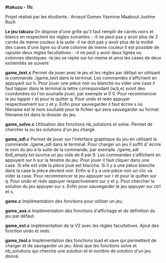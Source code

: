 **#takuzu - 11c**

Projet réalisé par les étudiants : 
Arnaud Gomes
Yasmine Maabout
Justine Ruch

**Le jeu takuzu**
On dispose d'une grille qu'il faut remplir de carrés noirs et blancs en respectent les règles suivantes :
    -il ne peut pas y avoir plus de 2 carrés de meme couleur à la suite
    -il ne doit pas y avoir plus de la moitié des cases d'une ligne ou d'une colonne de meme couleur
Il est possible de rajouter deux règles facultatives : 
    -il ne peut y avoir deux lignes ou colonnes identiques
    -le jeu se replie sur lui-meme et ainsi les cases de deux extrémités se suivent


**game_text.c**
Permet de jouer avec le jeu et les règles par défaut en utilisant la commande ./game_text dans le terminal.
Les commandes s'affichent en appuyant sur h.
Pour jouer une pièce noir ou blanche ou vider une case il faut tapper dans le terminal la lettre correspondant (w,b,e) suivit des coordonées où l'on souhaite jouer, par exemple w 0 0.
Pour recommencer le jeu tapper r et pour le quitter q.
Pour undo et redo appuyer respectivement sur z et y.
Enfin pour sauvegarder il faut écrire s <filename> où filename est le nom souhaité pour le fichier qui sera sauvegarder au format filename.txt dans le dossier du jeu. 

**game_solve.c**
Utilisation des fonctions nb_solutions et solve.
Permet de chercher la ou les solutions d'un jeu chargé.

**game_sdl.c**
Permet de jouer sur l'interface graphique du jeu en utilisant la commande ./game_sdl dans le terminal.
Pour charger un jeu il suffit d' écrire le nom du jeu à la suite de la commande, par exemple ./game_sdl 6x6_empty.txt ouvrira un jeu vide de 6 par 6.
Les commandes s'affichent en appuyant sur h sur la fenetre du jeu.
Pour jouer il faut cliquer dans une case. Si elle est vide la pièce joué est blanche. Si il y a une pièce blanche dans la case la pièce devient noir. Enfin si il y a une pièce noir un clic va vider la case.
Pour recommencer le jeu appuyer sur r et pour le quitter sur q.
Pour undo et redo appuyer respectivement sur z et y.
Pour chercher la solution du jeu appuyer sur s.
Enfin pour sauvegarder le jeu appuyer sur ctrl et s.

**game.c**
Implémentation des fonctions pour utiliser un jeu.

**game_aux.c**
Implémentation des fonctions d'affichage et de définition du jeu par défaut.

**game_ext.c**
Implémentation de la V2 avec les règles facultatives.
Ajout des fonction undo et redo.

**game_tool.c**
Implémentation des fonctions load et save qui permettent de charger et de sauvgarder un jeu.
Ainsi que les fonctions solve et nb_solutions qui cherche une solution et le nombre de solution d'un jeu donné.
